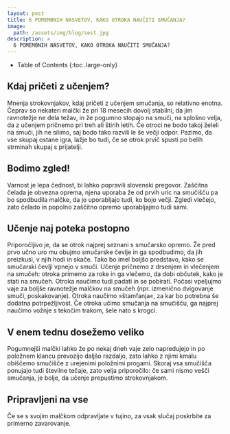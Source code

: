 ```yaml
---
layout: post
title: 6 POMEMBNIH NASVETOV, KAKO OTROKA NAUČITI SMUČANJA?
image: 
  path: /assets/img/blog/sest.jpg
description: >
  6 POMEMBNIH NASVETOV, KAKO OTROKA NAUČITI SMUČANJA?
---
```



- Table of Contents
{:toc .large-only}

## Kdaj pričeti z učenjem?

Mnenja strokovnjakov, kdaj pričeti z učenjem smučanja, so relativno enotna. Čeprav so nekateri malčki že pri 18 mesecih dovolj stabilni, da jim ravnotežje ne dela težav, in že pogumno stopajo na smuči, na splošno velja, da z učenjem pričnemo pri treh ali štirih letih. Če otroci ne bodo takoj želeli na smuči, jih ne silimo, saj bodo tako razvili le še večji odpor. Pazimo, da vse skupaj ostane igra, lažje bo tudi, če se otrok prvič spusti po belih strminah skupaj s prijatelji.
 
## Bodimo zgled!

Varnost je lepa čednost, bi lahko popravili slovenski pregovor. Zaščitna čelada je obvezna oprema, njena uporaba že od prvih uric na smučišču pa bo spodbudila malčke, da jo uporabljajo tudi, ko bojo večji. Zgledi vlečejo, zato čelado in popolno zaščitno opremo uporabljajmo tudi sami.
 
##  Učenje naj poteka postopno

Priporočljivo je, da se otrok najprej seznani s smučarsko opremo. Že pred prvo učno uro mu obujmo smučarske čevlje in ga spodbudimo, da jih preizkusi, v njih hodi in skače. Tako bo imel boljšo predstavo, kako se smučarski čevlji vpnejo v smuči.
Učenje pričnemo z drsenjem in vlečenjem na smučeh: otroka primemo za roke in ga vlečemo, da dobi občutek, kako je stati na smučeh.
Otroka naučimo tudi padati in se pobirati.
Počasi vpeljujmo vaje za boljše ravnotežje malčkov na smučeh (npr. izmenično dvigovanje smuči, poskakovanje).
Otroka naučimo »štamfanja«, za kar bo potrebna še dodatna potrpežljivost.
Če otroka učimo smučanja na smučišču, ga najprej naučimo vožnje s tekočim trakom, šele nato s krogci.


##  V enem tednu dosežemo veliko

Pogumnejši malčki lahko že po nekaj dneh vaje zelo napredujejo in po položnem klancu prevozijo daljšo razdaljo, zato lahko z njimi kmalu obiščemo smučišče z urejenimi položnimi progami. Skoraj vsa smučišča ponujajo tudi številne tečaje, zato velja priporočilo: če sami nismo vešči smučanja, je bolje, da učenje prepustimo strokovnjakom.
 
## Pripravljeni na vse

Če se s svojim malčkom odpravljate v tujino, za vsak slučaj poskrbite za primerno zavarovanje.